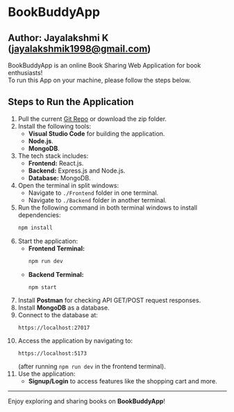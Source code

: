 
# BookBuddyApp

## Author: Jayalakshmi K (jayalakshmik1998@gmail.com)

BookBuddyApp is an online Book Sharing Web Application for book enthusiasts!  
To run this App on your machine, please follow the steps below.

## Steps to Run the Application

1. Pull the current [Git Repo](https://github.com/Jayalakshmi-30/FSAD_Assignment) or download the zip folder.
2. Install the following tools:
   - **Visual Studio Code** for building the application.
   - **Node.js**.
   - **MongoDB**.
3. The tech stack includes:
   - **Frontend:** React.js.
   - **Backend:** Express.js and Node.js.
   - **Database:** MongoDB.
4. Open the terminal in split windows:
   - Navigate to `./Frontend` folder in one terminal.
   - Navigate to `./Backend` folder in another terminal.
5. Run the following command in both terminal windows to install dependencies:
   ```bash
   npm install
   ```
6. Start the application:
   - **Frontend Terminal:**  
     ```bash
     npm run dev
     ```
   - **Backend Terminal:**  
     ```bash
     npm start
     ```
7. Install **Postman** for checking API GET/POST request responses.
8. Install **MongoDB** as a database.
9. Connect to the database at:  
   ```
   https://localhost:27017
   ```
10. Access the application by navigating to:  
    ```
    https://localhost:5173
    ```
    (after running `npm run dev` in the frontend terminal).
11. Use the application:
    - **Signup/Login** to access features like the shopping cart and more.

---
Enjoy exploring and sharing books on **BookBuddyApp**!
